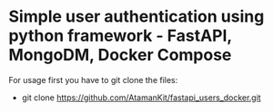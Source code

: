 # Simple user authentication using python framework - FastAPI, MongoDM, Docker Compose
For usage first you have to git clone the files:
- git clone https://github.com/AtamanKit/fastapi_users_docker.git
